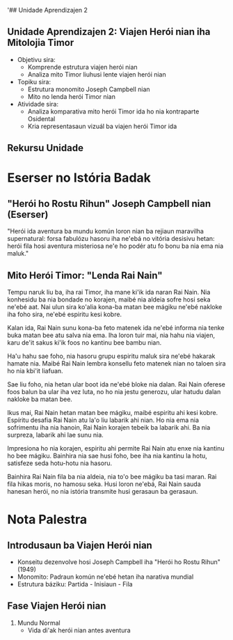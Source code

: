 '## Unidade Aprendizajen 2

## Unidade Aprendizajen 2: Viajen Herói nian iha Mitolojia Timor 
- Objetivu sira:
  * Komprende estrutura viajen herói nian
  * Analiza mito Timor liuhusi lente viajen herói nian
- Topiku sira:
  * Estrutura monomito Joseph Campbell nian
  * Mito no lenda herói Timor nian
- Atividade sira:
  * Analiza komparativa mito herói Timor ida ho nia kontraparte Osidental
  * Kria representasaun vizuál ba viajen herói Timor ida

## Rekursu Unidade

# Eserser no Istória Badak

## "Herói ho Rostu Rihun" Joseph Campbell nian (Eserser)

"Herói ida aventura ba mundu komún loron nian ba rejiaun maravilha supernatural: forsa fabulózu hasoru iha ne'ebá no vitória desisivu hetan: herói fila hosi aventura misteriosa ne'e ho podér atu fo bonu ba nia ema nia maluk."

## Mito Herói Timor: "Lenda Rai Nain"

Tempu naruk liu ba, iha rai Timor, iha mane ki'ik ida naran Rai Nain. Nia konhesidu ba nia bondade no korajen, maibé nia aldeia sofre hosi seka ne'ebé aat. Nai ulun sira ko'alia kona-ba matan bee mágiku ne'ebé nakloke iha foho sira, ne'ebé espiritu kesi kobre.

Kalan ida, Rai Nain sunu kona-ba feto matenek ida ne'ebé informa nia tenke buka matan bee atu salva nia ema. Iha loron tuir mai, nia hahu nia viajen, karu de'it sakus ki'ik foos no kantinu bee bambu nian.

Ha'u hahu sae foho, nia hasoru grupu espiritu maluk sira ne'ebé hakarak hamate nia. Maibé Rai Nain lembra konsellu feto matenek nian no taloen sira ho nia kbi'it liafuan.

Sae liu foho, nia hetan ular boot ida ne'ebé bloke nia dalan. Rai Nain oferese foos balun ba ular iha vez luta, no ho nia jestu generozu, ular hatudu dalan nakloke ba matan bee.

Ikus mai, Rai Nain hetan matan bee mágiku, maibé espiritu ahi kesi kobre. Espíritu desafia Rai Nain atu la'o liu labarik ahi nian. Ho nia ema nia sofrimentu iha nia hanoin, Rai Nain korajen tebeik ba labarik ahi. Ba nia surpreza, labarik ahi lae sunu nia.

Impresiona ho nia korajen, espiritu ahi permite Rai Nain atu enxe nia kantinu ho bee mágiku. Bainhira nia sae husi foho, bee iha nia kantinu la hotu, satisfeze seda hotu-hotu nia hasoru.

Bainhira Rai Nain fila ba nia aldeia, nia to'o bee mágiku ba tasi maran. Rai fila hikas moris, no hamosu seka. Husi loron ne'ebá, Rai Nain sauda hanesan herói, no nia istória transmite husi gerasaun ba gerasaun.

# Nota Palestra

## Introdusaun ba Viajen Herói nian

- Konseitu dezenvolve hosi Joseph Campbell iha "Herói ho Rostu Rihun" (1949)
- Monomito: Padraun komún ne'ebé hetan iha narativa mundial
- Estrutura báziku: Partida - Inisiaun - Fila

## Fase Viajen Herói nian

1. Mundu Normal
   - Vida di'ak herói nian antes aventura
